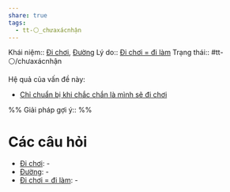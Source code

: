 ```yaml
---
share: true
tags:
  - tt-⚪_chưaxácnhận
---
```


Khái niệm:: [Đi chơi](../T%E1%BB%AB%20%C4%91i%E1%BB%83n/T%C3%ADch%20c%E1%BB%B1c/%C4%90i%20ch%C6%A1i.md), [Đường](../T%E1%BB%AB%20%C4%91i%E1%BB%83n/Trung%20t%C3%ADnh/%C4%90%C6%B0%E1%BB%9Dng.md)
Lý do:: [Đi chơi = đi làm](../Quan%20%C4%91i%E1%BB%83m,%20th%C3%A1i%20%C4%91%E1%BB%99,%20nguy%C3%AAn%20t%E1%BA%AFc%20s%E1%BB%91ng,%20%C4%91i%E1%BB%81u%20m%C3%ACnh%20th%E1%BA%A5y%20ho%E1%BA%B7c%20c%E1%BA%A3m%20nh%E1%BA%ADn/%C4%90i%20ch%C6%A1i%20=%20%C4%91i%20l%C3%A0m.md)
Trạng thái:: #tt-⚪/chưaxácnhận

Hệ quả của vấn đề này:
- [Chỉ chuẩn bị khi chắc chắn là mình sẽ đi chơi](../Quan%20%C4%91i%E1%BB%83m,%20th%C3%A1i%20%C4%91%E1%BB%99,%20nguy%C3%AAn%20t%E1%BA%AFc%20s%E1%BB%91ng,%20%C4%91i%E1%BB%81u%20m%C3%ACnh%20th%E1%BA%A5y%20ho%E1%BA%B7c%20c%E1%BA%A3m%20nh%E1%BA%ADn/Ch%E1%BB%89%20chu%E1%BA%A9n%20b%E1%BB%8B%20khi%20ch%E1%BA%AFc%20ch%E1%BA%AFn%20l%C3%A0%20m%C3%ACnh%20s%E1%BA%BD%20%C4%91i%20ch%C6%A1i.md)


%%
Giải pháp gợi ý:: 
%%



# Các câu hỏi
- [Đi chơi](../T%E1%BB%AB%20%C4%91i%E1%BB%83n/T%C3%ADch%20c%E1%BB%B1c/%C4%90i%20ch%C6%A1i.md): \-
- [Đường](../T%E1%BB%AB%20%C4%91i%E1%BB%83n/Trung%20t%C3%ADnh/%C4%90%C6%B0%E1%BB%9Dng.md): \-
- [Đi chơi = đi làm](../Quan%20%C4%91i%E1%BB%83m,%20th%C3%A1i%20%C4%91%E1%BB%99,%20nguy%C3%AAn%20t%E1%BA%AFc%20s%E1%BB%91ng,%20%C4%91i%E1%BB%81u%20m%C3%ACnh%20th%E1%BA%A5y%20ho%E1%BA%B7c%20c%E1%BA%A3m%20nh%E1%BA%ADn/%C4%90i%20ch%C6%A1i%20=%20%C4%91i%20l%C3%A0m.md): \-

